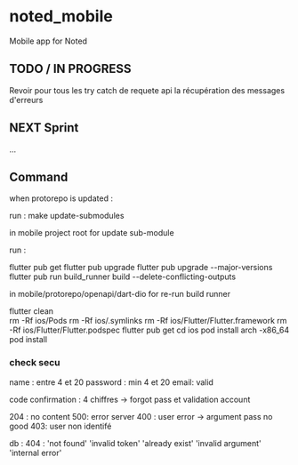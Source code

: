 # noted_mobile

Mobile app for Noted

## TODO / IN PROGRESS

Revoir pour tous les try catch de requete api la récupération des messages d'erreurs

## NEXT Sprint

...

## Command

when protorepo is updated :

run :
make update-submodules

in mobile project root for update sub-module

run :

flutter pub get
flutter pub upgrade
flutter pub upgrade --major-versions
flutter pub run build_runner build --delete-conflicting-outputs

in mobile/protorepo/openapi/dart-dio for re-run build runner

flutter clean  
rm -Rf ios/Pods
rm -Rf ios/.symlinks
rm -Rf ios/Flutter/Flutter.framework
rm -Rf ios/Flutter/Flutter.podspec
flutter pub get
cd ios
pod install
arch -x86_64 pod install

### check secu

name : entre 4 et 20
password : min 4 et 20
email: valid

code confirmation : 4 chiffres -> forgot pass et validation account

204 : no content
500: error server
400 : user error -> argument pass no good
403: user non identifé

db :
404 : 'not found'
'invalid token'
'already exist'
'invalid argument'
'internal error'
